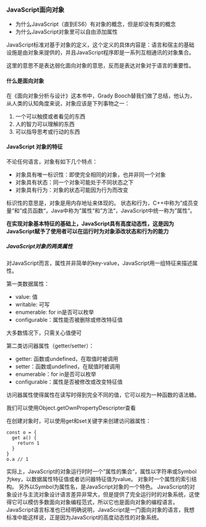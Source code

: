 ### JavaScript面向对象
* 为什么JavaScript（直到ES6）有对象的概念，但是却没有类的概念
* 为什么JavaScript对象里可以自由添加属性

JavaScript标准对基于对象的定义，这个定义的具体内容是：语言和宿主的基础设施是由对象来提供的，并且JavaScript程序即是一系列互相通讯的对象集合。

这里的意思不是表达弱化面向对象的意思，反而是表达对象对于语言的重要性。

#### 什么是面向对象
在《面向对象分析与设计》这本书中，Grady Booch替我们做了总结，他认为，从人类的认知角度来说，对象应该是下列事物之一：
1. 一个可以触摸或者看见的东西
2. 人的智力可以理解的东西
3. 可以指导思考或行动的东西

#### JavaScript 对象的特征
不论任何语言，对象有如下几个特点：
* 对象具有唯一标识性：即使完全相同的对象，也并非同一个对象
* 对象具有状态：同一个对象可能处于不同状态之下
* 对象具有行为：对象的状态可能因为行为而改变

标识性的意思是，对象是用内存地址来体现的。
状态和行为，C++中称为”成员变量“和”成员函数“，Java中称为”属性“和”方法“，JavaScript中统一称为”属性“。

**在实现对象基本特征的基础上，JavaScript具有高度动态性，这是因为JavaScript赋予了使用者可以在运行时为对象添改状态和行为的能力**

##### JavaScript对象的两类属性
对JavaScript而言，属性并非简单的key-value，JavaScript用一组特征来描述属性。

第一类数据属性：
* value: 值
* writable: 可写
* enumerable: for in是否可以枚举
* configurable：属性能否被删除或修改特征值

大多数情况下，只需关心值便可

第二类访问器属性（getter/setter）：
* getter: 函数或undefined，在取值时被调用
* setter：函数或undefined，在赋值时被调用
* enumerable：for in是否可以枚举
* configurable：属性是否被修改或改变特征值

访问器属性使得属性在读写时得到完全不同的值，它可以视为一种函数的语法糖。

我们可以使用Object.getOwnPropertyDescripter查看

在创建对象时，可以使用get和set关键字来创建访问器属性：
```
const o = {
  get a() {
    return 1
  }
}
o.a // 1
```

实际上，JavaScript的对象运行时时一个”属性的集合“，属性以字符串或Symbol为key，以数据属性特征值或者访问器特征值为value。
对象时一个属性的索引结构。
另外以Symbol为属性名，是JavaScript对象的一个特色。
JavaScript的对象设计与主流对象设计语言差异非常大，但是提供了完全运行时的对象系统，这使得它可以模仿多数面向对象编程范式，所以它也是面向对象的编程语言。
JavaScript语言标准也已经明确说明，JavaScript是一门面向对象的语言，我想标准中能这样说，正是因为JavaScript的高度动态性的对象系统。